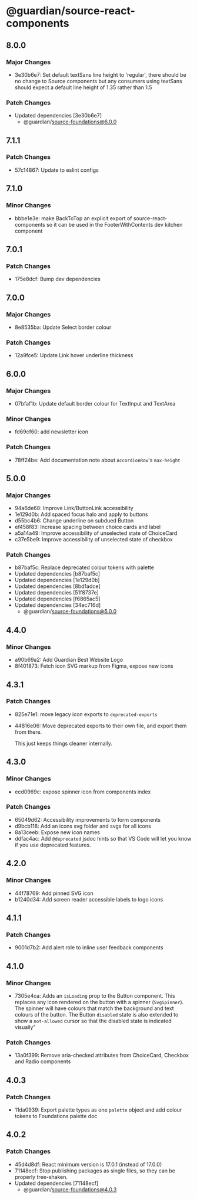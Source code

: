 # @guardian/source-react-components

## 8.0.0

### Major Changes

- 3e30b6e7: Set default textSans line height to 'regular', there should be no change to Source components but any consumers using textSans should expect a default line height of 1.35 rather than 1.5

### Patch Changes

- Updated dependencies [3e30b6e7]
  - @guardian/source-foundations@6.0.0

## 7.1.1

### Patch Changes

- 57c14867: Update to eslint configs

## 7.1.0

### Minor Changes

- bbbe1e3e: make BackToTop an explicit export of source-react-components so it can be used in the FooterWithContents dev kitchen component

## 7.0.1

### Patch Changes

- 175e8dcf: Bump dev dependencies

## 7.0.0

### Major Changes

- 8e8535ba: Update Select border colour

### Patch Changes

- 12a9fce5: Update Link hover underline thickness

## 6.0.0

### Major Changes

- 07bfaf1b: Update default border colour for TextInput and TextArea

### Minor Changes

- fd69cf60: add newsletter icon

### Patch Changes

- 78ff24be: Add documentation note about `AccordionRow`'s `max-height`

## 5.0.0

### Major Changes

- 94a6de68: Improve Link/ButtonLink accessibility
- 1e129d0b: Add spaced focus halo and apply to buttons
- d55bc4b6: Change underline on subdued Button
- ef458f83: Increase spacing between choice cards and label
- a5a14a49: Improve accessibility of unselected state of ChoiceCard
- c37e5be9: Improve accessibility of unselected state of checkbox

### Patch Changes

- b87baf5c: Replace deprecated colour tokens with palette
- Updated dependencies [b87baf5c]
- Updated dependencies [1e129d0b]
- Updated dependencies [8bd1adce]
- Updated dependencies [51f8737e]
- Updated dependencies [f6865ac5]
- Updated dependencies [34ec716d]
  - @guardian/source-foundations@5.0.0

## 4.4.0

### Minor Changes

- a90b69a2: Add Guardian Best Website Logo
- 8f401873: Fetch icon SVG markup from Figma, expose new icons

## 4.3.1

### Patch Changes

- 825e71e1: move legacy icon exports to `deprecated-exports`
- 44816e06: Move deprecated exports to their own file, and export them from there.

  This just keeps things cleaner internally.

## 4.3.0

### Minor Changes

- ecd0969c: expose spinner icon from components index

### Patch Changes

- 65049d62: Accessibility improvements to form components
- d9bcb118: Add an icons svg folder and svgs for all icons
- 8a13ceeb: Expose new icon names
- ddfac4ac: Add `@deprecated` jsdoc hints so that VS Code will let you know if you use deprecated features.

## 4.2.0

### Minor Changes

- 44f78769: Add pinned SVG icon
- b1240d34: Add screen reader accessible labels to logo icons

## 4.1.1

### Patch Changes

- 9001d7b2: Add alert role to inline user feedback components

## 4.1.0

### Minor Changes

- 7305e4ca: Adds an `isLoading` prop to the Button component. This replaces any icon rendered on the button with a spinner (`SvgSpinner`). The spinner will have colours that match the background and text colours of the button. The Button `disabled` state is also extended to show a `not-allowed` cursor so that the disabled state is indicated visually"

### Patch Changes

- 13a0f399: Remove aria-checked attributes from ChoiceCard, Checkbox and Radio components

## 4.0.3

### Patch Changes

- 11da0939: Export palette types as one `palette` object and add colour tokens to Foundations palette doc

## 4.0.2

### Patch Changes

- 45d4d8df: React minimum version is 17.0.1 (instead of 17.0.0)
- 71148ecf: Stop publishing packages as single files, so they can be properly tree-shaken.
- Updated dependencies [71148ecf]
  - @guardian/source-foundations@4.0.3
